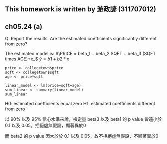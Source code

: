 ## This homework is written by 游政諺 (311707012)
## ch05.24 (a)
Q: Report the results. Are the estimated coefficients significantly different from zero?

The estimated model is:
$\PRICE = beta_1 + beta_2 SQFT + beta_3 (SQFT times AGE)+e_$
$\hat{y} = b1+b2*x$
```
price <- collegetown$price
sqft <- collegetown$sqft
age <- price*sqft

linear_model <- lm(price~sqft+age)
sum_linear <- summary(linear_model)
sum_linear

```
H0: estimated coefficients equal zero
H1: estimated coefficients different from zero

以 90% 以及 95% 信心水準來說，檢定量 beta3 以及 beta1 的 p value 皆遠小於 0.1 以及 0.05，拒絕虛無假設，顯著異於0

而 beta2 的 p value 因大於於 0.1 以及 0.05，故不拒絕虛無假設，不顯著異於0
